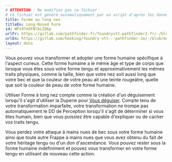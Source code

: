 ```yaml
---
# ATTENTION : Ne modifiez pas ce fichier
# Ce fichier est généré automatiquement par un script d'après les données du module Foundry VTT officiel et de sa traduction
title: Forme au long nez
titleEn: Long-Nosed Form
id: WPz97m5FNlbLIQ6p
urlFr: https://gitlab.com/pathfinder-fr/foundryvtt-pathfinder2-fr/-/blob/master/data/feats/WPz97m5FNlbLIQ6p.htm
urlEn: https://gitlab.com/hooking/foundry-vtt---pathfinder-2e/-/blob/master/packs/data/feats.db/long-nosed-form.json
layout: dons
---
```

Vous pouvez vous transformer et adopter une forme humaine spécifique à l'aspect curieux. Cette forme humaine a le même âge et type de corps que lorsque vous êtes sous votre forme tengu et approximativement les mêmes traits physiques, comme la taille, bien que votre nez soit aussi long que votre bec et que la couleur de votre peau ait une teinte rougeâtre, quelle que soit la couleur de peau de votre forme humaine.

Utiliser Forme à long nez compte comme la création d'un déguisement lorsqu'il s'agit d'utiliser la Duperie pour [Vous déguiser](../actions/se-déguiser.md). Compte tenu de votre transformation imparfaite, votre transformation ne trompe pas automatiquement le DD de Perception lorsqu'il s'agit de déterminer si vous êtes humain, bien que vous puissiez être capable d'expliquer ou de cacher vos traits tengu.

Vous perdez votre attaque à mains nues de bec sous votre forme humaine ainsi que toute autre Frappe à mains nues que vous avez obtenu du fait de votre héritage tengu ou d'un don d'ascendance. Vous pouvez rester sous la forme humaine indéfiniment et pouvez vous transformer en votre forme tengu en utilisant de nouveau cette action.
